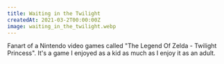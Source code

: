 ```yaml
---
title: Waiting in the Twilight
createdAt: 2021-03-2T00:00:00Z
image: waiting_in_the_twilight.webp
---
```

Fanart of a Nintendo video games called "The Legend Of Zelda - Twilight Princess". It's a game I enjoyed as a kid as much as I enjoy it as an adult.
